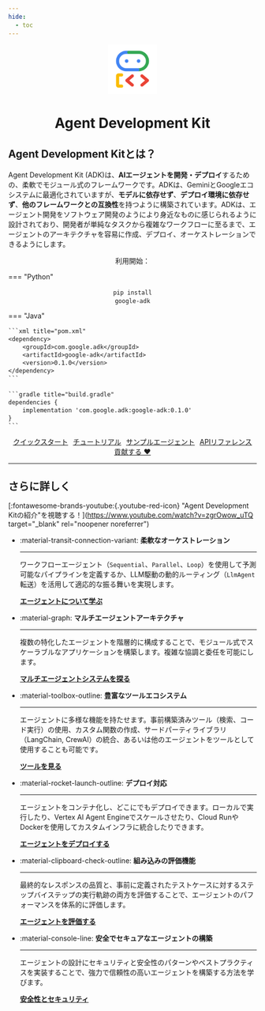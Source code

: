 ```yaml
---
hide:
  - toc
---
```


<div style="text-align: center;">
  <div class="centered-logo-text-group">
    <img src="assets/agent-development-kit.png" alt="Agent Development Kit ロゴ" width="100">
    <h1>Agent Development Kit</h1>
  </div>
</div>

## Agent Development Kitとは？

Agent Development Kit (ADK)は、**AIエージェントを開発・デプロイ**するための、柔軟でモジュール式のフレームワークです。ADKは、GeminiとGoogleエコシステムに最適化されていますが、**モデルに依存せず**、**デプロイ環境に依存せず**、**他のフレームワークとの互換性**を持つように構築されています。ADKは、エージェント開発をソフトウェア開発のようにより身近なものに感じられるように設計されており、開発者が単純なタスクから複雑なワークフローに至るまで、エージェントのアーキテクチャを容易に作成、デプロイ、オーケストレーションできるようにします。

<div id="centered-install-tabs" class="install-command-container" markdown="1">

<p class="get-started-text" style="text-align: center;">利用開始：</p>

=== "Python"
    <br>
    <p style="text-align: center;">
    <code>pip install google-adk</code>
    </p>

=== "Java"

    ```xml title="pom.xml"
    <dependency>
        <groupId>com.google.adk</groupId>
        <artifactId>google-adk</artifactId>
        <version>0.1.0</version>
    </dependency>
    ```

    ```gradle title="build.gradle"
    dependencies {
        implementation 'com.google.adk:google-adk:0.1.0'
    }
    ```
</div>


<p style="text-align:center;">
  <a href="get-started/quickstart/" class="md-button" style="margin:3px">クイックスタート</a>
  <a href="tutorials/" class="md-button" style="margin:3px">チュートリアル</a>
  <a href="http://github.com/google/adk-samples" class="md-button" target="_blank" style="margin:3px">サンプルエージェント</a>
  <a href="api-reference/" class="md-button" style="margin:3px">APIリファレンス</a>
  <a href="contributing-guide/" class="md-button" style="margin:3px">貢献する ❤️</a>
</p>

---

## さらに詳しく

[:fontawesome-brands-youtube:{.youtube-red-icon} "Agent Development Kitの紹介"を視聴する！](https://www.youtube.com/watch?v=zgrOwow_uTQ target="_blank" rel="noopener noreferrer")

<div class="grid cards" markdown>

-   :material-transit-connection-variant: **柔軟なオーケストレーション**

    ---

    ワークフローエージェント（`Sequential`、`Parallel`、`Loop`）を使用して予測可能なパイプラインを定義するか、LLM駆動の動的ルーティング（`LlmAgent`転送）を活用して適応的な振る舞いを実現します。

    [**エージェントについて学ぶ**](agents/index.md)

-   :material-graph: **マルチエージェントアーキテクチャ**

    ---

    複数の特化したエージェントを階層的に構成することで、モジュール式でスケーラブルなアプリケーションを構築します。複雑な協調と委任を可能にします。

    [**マルチエージェントシステムを探る**](agents/multi-agents.md)

-   :material-toolbox-outline: **豊富なツールエコシステム**

    ---

    エージェントに多様な機能を持たせます。事前構築済みツール（検索、コード実行）の使用、カスタム関数の作成、サードパーティライブラリ（LangChain, CrewAI）の統合、あるいは他のエージェントをツールとして使用することも可能です。

    [**ツールを見る**](tools/index.md)

-   :material-rocket-launch-outline: **デプロイ対応**

    ---

    エージェントをコンテナ化し、どこにでもデプロイできます。ローカルで実行したり、Vertex AI Agent Engineでスケールさせたり、Cloud RunやDockerを使用してカスタムインフラに統合したりできます。

    [**エージェントをデプロイする**](deploy/index.md)

-   :material-clipboard-check-outline: **組み込みの評価機能**

    ---

    最終的なレスポンスの品質と、事前に定義されたテストケースに対するステップバイステップの実行軌跡の両方を評価することで、エージェントのパフォーマンスを体系的に評価します。

    [**エージェントを評価する**](evaluate/index.md)

-   :material-console-line: **安全でセキュアなエージェントの構築**

    ---

    エージェントの設計にセキュリティと安全性のパターンやベストプラクティスを実装することで、強力で信頼性の高いエージェントを構築する方法を学びます。

    [**安全性とセキュリティ**](safety/index.md)

</div> 